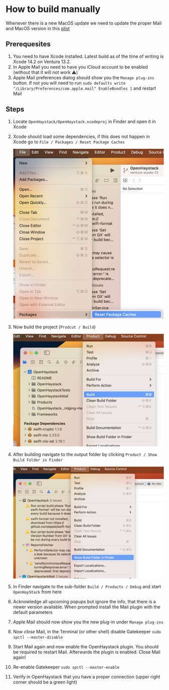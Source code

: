 # How to build manually

Whenever there is a new MacOS update we need to update the proper Mail and MacOS version in this [plist](OpenHaystack/OpenHaystackMail/Info.plist)

## Prerequesites

1. You need to have Xcode installed. Latest build as of the time of writing is Xcode 14.2 on Ventura 13.2.
2. In Apple Mail you need to have you iCloud account to be enabled (without that it will not work ⚠️)
3. Apple Mail preferences dialog should show you the `Manage plug-ins` button. If not you will need to run `sudo defaults write "/Library/Preferences/com.apple.mail" EnableBundles 1` and restart Mail

## Steps

1. Locate `OpenHaystack/OpenHaystack.xcodeproj` in Finder and open it in Xcode
2. Xcode should load some dependencies, if this does not happen in Xcode go to `File / Packages / Reset Package Caches`

   ![Reset Caches](Resources/build-reset-caches.png)
3. Now build the project (`Prodcut / Build`)

   ![Build project](Resources/build-build.png)
4. After building navigate to the output folder by clicking `Product / Show Build Folder in Finder`

   ![Show output folder](Resources/build-show-output.png)
5. In Finder navigate to the sub-folder `Build / Products / Debug` and start `OpenHayStack` from here
6. Acknowledge all upcoming popups but ignore the info, that there is a newer version available. When prompted install the Mail plugin with the default parameters
7. Apple Mail should now show you the new plug-in under `Manage plug-ins`
8. Now _close_ Mail, in the Terminal (or other shell) disable Gatekeeper `sudo spctl --master-disable`
9. Start Mail again and now enable the OpenHaystack plugin. You should be required to restart Mail. Afterwards the plugin is enabled. Close Mail again!
10. Re-enable Gatekeeper `sudo spctl --master-enable`
11. Verify in OpenHaystack that you have a proper connection (upper right corner should be a green light)